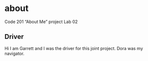 # about
Code 201 “About Me” project Lab 02 

## Driver
Hi I am Garrett and I was the driver for this joint project. Dora was my navigator.